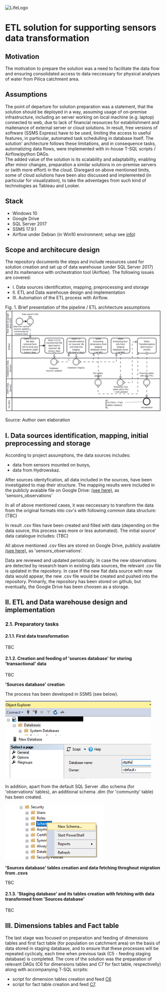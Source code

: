![LifeLogo](https://github.com/cam48eco/LifeDWH/blob/main/img/LIFE.png)

# ETL solution for supporting sensors data transformation 

## Motivation 
The motivation to prepare the solution was a need to facilitate the data flow and ensuring consolidated access to data neccessary for physical analyses of water from  Pilica catchment area.


## Assumptions
The point of departure for solution preparation was a statement, that the solution should be deployed in a way, assuming usage of on-premise infrastructure, including an server working on local machine (e.g. laptop) connected to web, due to lack of financial resources for estabilishment and maitenance of external server or cloud solutions. In result, free versions of software (SSMS Express) have to be used, limiting the access to useful features, in particular, automated task schedulling in database itself. 
The solution' architecture follows these limitations, and in consequence tasks, automatizing data flows, were implemented with in-house T-SQL scripts / Airflow/python DAGs.  
The added value of the solution is its scalability and adaptability, enabling after minor changes, preparation a similar solutions in on-premise servers or (with more effort) in the cloud. Disregard on above mentioned limits, some of cloud solutions have been also discussed and implemented (in particular for visualization), to take the adventages from such kind of technologies as Tableau and Looker. 

## Stack

- Windows 10
- Google Drive
- SQL Server 2017 
- SSMS 17.9.1
- Airflow under Debian (in Win10 environment; setup see [info](https://www.freecodecamp.org/news/install-apache-airflow-on-windows-without-docker/))

## Scope and architecure design
The repository documents the steps and include resources used for solution creation and set up of data warehouse (under SQL Server 2017) and its maitenance with orchestration tool (Airflow).
The following issues are covered:
- I. Data sources identification, mapping, preprocessing and storage 
- II. ETL and Data warehouse design and implementation
- III. Automation of the ETL process with Airflow.

Fig. 1. Brief presentation of the pipeline / ETL architecture assumptions
![LifeBPM](https://github.com/cam48eco/LifeDWH/blob/main/img/diagram_Airflow.svg)

Source: Author own elaboration 
 


## I. Data sources identification, mapping, initial preprocessing and storage 

According to project assumptions, the data sources includes:  
- data from sensors mounted on buoys, 
- data from Hydrowskaz. 

After sources identyfication, all data included in the sources, have been investigated to map their structure. The mapping results were included in the publicly avaiable file on Google Drive:
[(see here)](https://drive.google.com/file/d/1Y7GSUoNxyXYVJ8wsZpzKDmYjiW3U6H-p/view?usp=drive_link), as 'sensors_observations'

In all of above mentioned cases, it was neccessary to transform the data from the original formats into csv's with following common data structure:  
(TBC)   

In result .csv files have been created and filled with data (depending on the data source, this process was more or less automated). The initial source' data catalogue includes: 
(TBC)


All above mentioned .csv files are stored on Google Drive, publicly available [(see here)](XX), as 'sensors_observations'. 

Data are reviewed and updated periodically. 
In case the new observations are detected by research team in existing data sources, the relevant .csv file is updated in the repository. 
In case if the new flat data source with new data would appear, the new .csv file would be created and pushed into the repository.
Primarily, the repository has been stored on github, but eventually, the Google Drive has been choosen as a storage. 


## II. ETL and Data warehouse design and implementation


### 2.1. Preparatory tasks  

#### 2.1.1. First data transformation 

TBC

 
#### 2.1.2. Creation and feeding of 'sources database' for storing 'transactional' data 

TBC

**'Sources database' creation**

The process has been developed in SSMS (see below).

![OltpLogo](https://github.com/cam48eco/LifeDWH/blob/main/img/CreateOLTP.png)

In addition, apart from the default SQL Server .dbo schema (for 'observations' tables), an additional schema .dim (for 'community' table) has been created. 

![OltpLogo](https://github.com/cam48eco/LifeDWH/blob/main/img/CreateSchema.png)



**'Sources database' tables creation and data fetching throghout migration from .csvs** 

TBC


#### 2.1.3. 'Staging database' and its tables creation with fetching with data transformed from 'Sources database' 

TBC 

## III. Dimensions tables and Fact table 

The last stage was focused on preparation and feeding of dimensions tables and first fact table (for population on catchment area)  on the basis of data stored in staging database, and to ensure that these processes will be repeated cyclicaly, each time when previous task (C5 - feeding staging database) is completed. The core of the solution was the preparation of relevant DAGs (C6 for dimensions tables and C7 for fact table, respectivelly)  along with accompanying T-SQL scrpits: 
- script for dimension tables creation and feed [C6](https://github.com/cam48eco/LifeDWH/blob/main/dags/C6_Create_Feed_DimTables.sql)
- script for fact table creation and feed [C7](https://github.com/cam48eco/LifeDWH/blob/main/dags/C7_Create_Feed_FactTables.sql).

